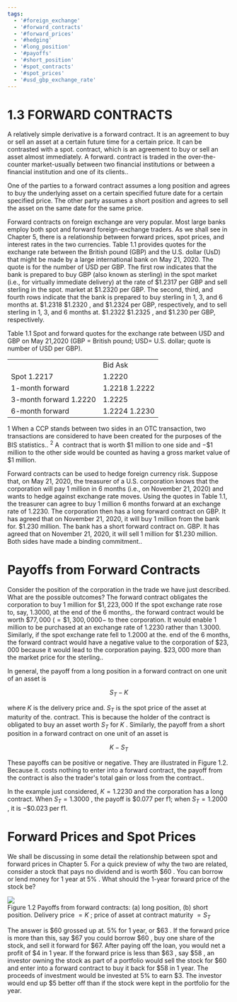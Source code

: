 ```yaml
---
tags:
  - '#foreign_exchange'
  - '#forward_contracts'
  - '#forward_prices'
  - '#hedging'
  - '#long_position'
  - '#payoffs'
  - '#short_position'
  - '#spot_contracts'
  - '#spot_prices'
  - '#usd_gbp_exchange_rate'
---
```

# 1.3 FORWARD CONTRACTS  

A relatively simple derivative is a forward contract. It is an agreement to buy or sell an asset at a certain future time for a certain price. It can be contrasted with a spot. contract, which is an agreement to buy or sell an asset almost immediately. A forward. contract is traded in the over-the-counter market-usually between two financial institutions or between a financial institution and one of its clients..  

One of the parties to a forward contract assumes a long position and agrees to buy the underlying asset on a certain specified future date for a certain specified price. The other party assumes a short position and agrees to sell the asset on the same date for the same price.  

Forward contracts on foreign exchange are very popular. Most large banks employ both spot and forward foreign-exchange traders. As we shall see in Chapter 5, there is a relationship between forward prices, spot prices, and interest rates in the two currencies. Table 1.1 provides quotes for the exchange rate between the British pound (GBP) and the U.S. dollar (UsD) that might be made by a large international bank on May 21, 2020. The quote is for the number of USD per GBP. The first row indicates that the bank is prepared to buy GBP (also known as sterling) in the spot market (i.e., for virtually immediate delivery) at the rate of $\$1.2317$ per GBP and sell sterling in the spot. market at $\$1.2320$ per GBP. The second, third, and fourth rows indicate that the bank is prepared to buy sterling in 1, 3, and 6 months at. $\$1.2318$ $\$1.2320$ , and $\$1.2324$ per GBP, respectively, and to sell sterling in 1, 3, and 6 months at. $\$1.2322$ $\$1.2325$ , and $\$1.230$ per GBP, respectively.  

Table 1.1 Spot and forward quotes for the exchange rate between USD and GBP on May 21,2020 (GBP $=$ British pound; $\mathrm{USD}=$ U.S. dollar; quote is number of USD per GBP).   


<html><body><table><tr><td></td><td>Bid Ask</td></tr><tr><td>Spot 1.2217</td><td>1.2220</td></tr><tr><td>1-month forward</td><td>1.2218 1.2222</td></tr><tr><td>3-month forward 1.2220</td><td>1.2225</td></tr><tr><td>6-month forward</td><td>1.2224 1.2230</td></tr></table></body></html>

1 When a CCP stands between two sides in an OTC transaction, two transactions are considered to have been created for the purposes of the BIS statistics.. $^2\mathrm{~A~}$ contract that is worth $\$1$ million to one side and $-\$1$ million to the other side would be counted as having a gross market value of $\$1$ million.  

Forward contracts can be used to hedge foreign currency risk. Suppose that, on May 21, 2020, the treasurer of a U.S. corporation knows that the corporation will pay 1 million in 6 months (i.e., on November 21, 2020) and wants to hedge against exchange rate moves. Using the quotes in Table 1.1, the treasurer can agree to buy 1 million 6 months forward at an exchange rate of 1.2230. The corporation then has a long forward contract on GBP. It has agreed that on November 21, 2020, it will buy 1 million from the bank for. $\$1.230$ million. The bank has a short forward contract on. GBP. It has agreed that on November 21, 2020, it will sell 1 million for $\$1.230$ million. Both sides have made a binding commitment..  

# Payoffs from Forward Contracts  

Consider the position of the corporation in the trade we have just described. What are the possible outcomes? The forward contract obligates the corporation to buy 1 million for $\$1,223,000$ If the spot exchange rate rose to, say, 1.3000, at the end of the 6 months,. the forward contract would be worth $\$77,000$ $(=\$1,300,0000-$ to thee corporation. It would enable 1 million to be purchased at an exchange rate of 1.2230 rather than 1.3000. Similarly, if the spot exchange rate fell to 1.2000 at the. end of the 6 months, the forward contract would have a negative value to the corporation of $\$23,000$ because it would lead to the corporation paying. $\$23,000$ more than the market price for the sterling..  

In general, the payoff from a long position in a forward contract on one unit of an asset is  

$$
S_{T}-K
$$  

where $K$ is the delivery price and. $S_{T}$ is the spot price of the asset at maturity of the. contract. This is because the holder of the contract is obligated to buy an asset worth $S_{T}$ for $K$ . Similarly, the payoff from a short position in a forward contract on one unit of an asset is  

$$
K-S_{T}
$$  

These payoffs can be positive or negative. They are illustrated in Figure 1.2. Because it. costs nothing to enter into a forward contract, the payoff from the contract is also the trader's total gain or loss from the contract..  

In the example just considered, $K=1.2230$ and the corporation has a long contract. When $S_{T}=1.3000$ , the payoff is $\$0.077$ per f1; when $S_{T}=1.2000$ , it is $-\$0.023$ per f1.  

# Forward Prices and Spot Prices  

We shall be discussing in some detail the relationship between spot and forward prices in Chapter 5. For a quick preview of why the two are related, consider a stock that pays no dividend and is worth $\$60$ . You can borrow or lend money for 1 year at $5\%$ . What should the 1-year forward price of the stock be?  

![](9e790f09fe1930011b117f5f67866351c455616056c1603264a6731715d1186e.jpg)  
Figure 1.2 Payoffs from forward contracts: (a) long position, (b) short position. Delivery price $=K$ ; price of asset at contract maturity $=S_{T}$  

The answer is $\$60$ grossed up at. $5\%$ for 1 year, or $\$63$ . If the forward price is more than this, say $\$67$ you could borrow $\$60$ , buy one share of the stock, and sell it forward for $\$67.$ After paying off the loan, you would net a profit of $\$4$ in 1 year. If the forward price is less than $\$63$ , say $\$58$ , an investor owning the stock as part of a portfolio would sell the stock for $\$60$ and enter into a forward contract to buy it back for $\$58$ in 1 year. The proceeds of investment would be invested at $5\%$ to earn $\$3.$ The investor would end up $\$5$ better off than if the stock were kept in the portfolio for the year.  
